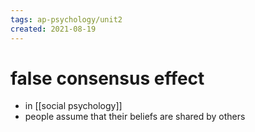 ```yaml
---
tags: ap-psychology/unit2 
created: 2021-08-19
---
```


# false consensus effect

- in [[social psychology]]
- people assume that their beliefs are shared by others 
